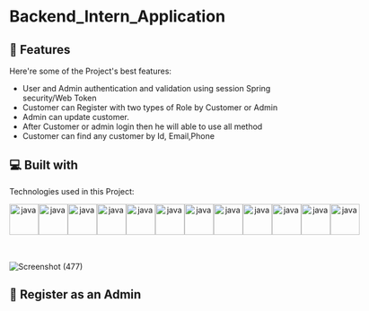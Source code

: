# Backend_Intern_Application

<h2>🧐 Features</h2>

Here're some of the Project's best features:

*   User and Admin authentication and validation using session Spring security/Web Token
*   Customer can Register with two types of Role  by Customer or Admin 
*   Admin can update customer.
*   After Customer or admin  login then he will able to use all method
*   Customer can find any customer by Id, Email,Phone

<h2>💻 Built with</h2>

Technologies used in this Project:
<div  margin-right = "30px" align ="center" style="display: flex; justify-content: center ; justify-content: space-between;">

 <img src="https://user-images.githubusercontent.com/25181517/117201156-9a724800-adec-11eb-9a9d-3cd0f67da4bc.png" height="55" width="52" alt="java"  />
 <img src="https://user-images.githubusercontent.com/25181517/183896128-ec99105a-ec1a-4d85-b08b-1aa1620b2046.png" height="55" width="52" alt="java"  />  
<img src="https://user-images.githubusercontent.com/25181517/117201470-f6d56780-adec-11eb-8f7c-e70e376cfd07.png" height="55" width="52" alt="java"  />
<img src="https://user-images.githubusercontent.com/25181517/183891303-41f257f8-6b3d-487c-aa56-c497b880d0fb.png" height="55" width="52" alt="java"  />
<img src="https://user-images.githubusercontent.com/25181517/192107858-fe19f043-c502-4009-8c47-476fc89718ad.png" height="55" width="52" alt="java"  />
<img src="https://user-images.githubusercontent.com/25181517/117207493-49665200-adf4-11eb-808e-a9c0fcc2a0a0.png" height="55" width="52" alt="java"  />
<img src="https://user-images.githubusercontent.com/25181517/186711335-a3729606-5a78-4496-9a36-06efcc74f800.png" height="55" width="52" alt="java"  />
<img src="https://user-images.githubusercontent.com/25181517/190229463-87fa862f-ccf0-48da-8023-940d287df610.png" height="55" width="52" alt="java"  />
<img src="https://user-images.githubusercontent.com/25181517/117207242-07d5a700-adf4-11eb-975e-be04e62b984b.png" height="55" width="52" alt="java"  /> 
<img src="https://user-images.githubusercontent.com/25181517/192109061-e138ca71-337c-4019-8d42-4792fdaa7128.png" height="55" width="52" alt="java"  />
<img src="https://user-images.githubusercontent.com/25181517/192108892-6e9b5cdf-4e35-4a70-ad9a-801a93a07c1c.png" height="55" width="52" alt="java"  />
<img src="https://user-images.githubusercontent.com/25181517/192108374-8da61ba1-99ec-41d7-80b8-fb2f7c0a4948.png" height="55" width="52" alt="java"  />
  </div>
   </br></br>
   
   ![Screenshot (477)](https://github.com/RishavKumar108/Backend_Intern_Application/assets/105916425/db293f5b-cb9f-4994-b03f-6e0014de4d46)

<h2>🧐 Register as an Admin</h2>

